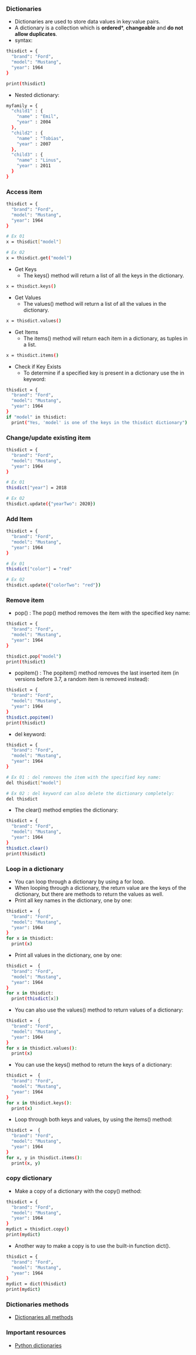 ### Dictionaries
* Dictionaries are used to store data values in key:value pairs.
* A dictionary is a collection which is **ordered***, **changeable** and **do not allow duplicates**.
* syntax:
```bash
thisdict = {
  "brand": "Ford",
  "model": "Mustang",
  "year": 1964
}

print(thisdict) 
```
* Nested dictionary:
```bash
myfamily = {
  "child1" : {
    "name" : "Emil",
    "year" : 2004
  },
  "child2" : {
    "name" : "Tobias",
    "year" : 2007
  },
  "child3" : {
    "name" : "Linus",
    "year" : 2011
  }
} 
```

### Access item
```bash
thisdict = {
  "brand": "Ford",
  "model": "Mustang",
  "year": 1964
}

# Ex 01
x = thisdict["model"]

# Ex 02
x = thisdict.get("model")
```
* Get Keys
  * The keys() method will return a list of all the keys in the dictionary.
```bash
x = thisdict.keys() 
```

* Get Values
  * The values() method will return a list of all the values in the dictionary.
```bash
x = thisdict.values() 
```

* Get Items
  * The items() method will return each item in a dictionary, as tuples in a list.
```bash
x = thisdict.items() 
```

* Check if Key Exists
  * To determine if a specified key is present in a dictionary use the in keyword:
```bash
thisdict = {
  "brand": "Ford",
  "model": "Mustang",
  "year": 1964
}
if "model" in thisdict:
  print("Yes, 'model' is one of the keys in the thisdict dictionary") 
```

### Change/update existing item
```bash
thisdict = {
  "brand": "Ford",
  "model": "Mustang",
  "year": 1964
}

# Ex 01
thisdict["year"] = 2018

# Ex 02
thisdict.update({"yearTwo": 2020})

```

### Add Item
```bash
thisdict = {
  "brand": "Ford",
  "model": "Mustang",
  "year": 1964
}

# Ex 01
thisdict["color"] = "red"

# Ex 02
thisdict.update({"colorTwo": "red"})
```

### Remove item
* pop() : The pop() method removes the item with the specified key name:
```bash
thisdict = {
  "brand": "Ford",
  "model": "Mustang",
  "year": 1964
}

thisdict.pop("model")
print(thisdict) 
```

* popitem() : The popitem() method removes the last inserted item (in versions before 3.7, a random item is removed instead):
```bash
thisdict = {
  "brand": "Ford",
  "model": "Mustang",
  "year": 1964
}
thisdict.popitem()
print(thisdict) 
```

* del keyword:
```bash
thisdict = {
  "brand": "Ford",
  "model": "Mustang",
  "year": 1964
}

# Ex 01 : del removes the item with the specified key name:
del thisdict["model"]

# Ex 02 : del keyword can also delete the dictionary completely:
del thisdict
```

* The clear() method empties the dictionary:
```bash
thisdict = {
  "brand": "Ford",
  "model": "Mustang",
  "year": 1964
}
thisdict.clear()
print(thisdict) 
```

### Loop in a dictionary
* You can loop through a dictionary by using a for loop.
* When looping through a dictionary, the return value are the keys of the dictionary, but there are methods to return the values as well.
* Print all key names in the dictionary, one by one:
```bash
thisdict =	{
  "brand": "Ford",
  "model": "Mustang",
  "year": 1964
}
for x in thisdict:
  print(x)
```

* Print all values in the dictionary, one by one:
```bash
thisdict =	{
  "brand": "Ford",
  "model": "Mustang",
  "year": 1964
}
for x in thisdict:
  print(thisdict[x]) 
```

* You can also use the values() method to return values of a dictionary:
```bash
thisdict =	{
  "brand": "Ford",
  "model": "Mustang",
  "year": 1964
}
for x in thisdict.values():
  print(x)
```

* You can use the keys() method to return the keys of a dictionary:
```bash
thisdict =	{
  "brand": "Ford",
  "model": "Mustang",
  "year": 1964
}
for x in thisdict.keys():
  print(x) 
```
* Loop through both keys and values, by using the items() method:
```bash
thisdict =	{
  "brand": "Ford",
  "model": "Mustang",
  "year": 1964
}
for x, y in thisdict.items():
  print(x, y) 
```

### copy dictionary
* Make a copy of a dictionary with the copy() method:
```bash
thisdict = {
  "brand": "Ford",
  "model": "Mustang",
  "year": 1964
}
mydict = thisdict.copy()
print(mydict) 
```

* Another way to make a copy is to use the built-in function dict().
```bash
thisdict = {
  "brand": "Ford",
  "model": "Mustang",
  "year": 1964
}
mydict = dict(thisdict)
print(mydict) 
```

### Dictionaries methods
* [Dictionaries all methods](https://www.w3schools.com/python/python_dictionaries_methods.asp)

### Important resources
* [Python dictionaries](https://www.w3schools.com/python/python_dictionaries.asp)